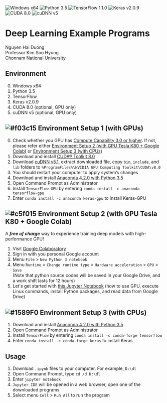 ![Windows x64](https://img.shields.io/badge/Windows-x64-green.svg)
![Python 3.5](https://img.shields.io/badge/Python-3.5-green.svg)
![TensorFlow 1.1.0](https://img.shields.io/badge/TensorFlow-1.1.0-green.svg)
![Keras v2.0.9](https://img.shields.io/badge/Keras-2.0.9-green.svg)
![CUDA 8.0](https://img.shields.io/badge/CUDA8.0-optional_GPU_only-green.svg)
![cuDNN v5](https://img.shields.io/badge/cuDNNv5-optional_GPU_only-green.svg)
# Deep Learning Example Programs
Nguyen Hai Duong  
Professor Kim Soo Hyung  
Chonnam National University  
    
## Environment
0. Windows x64
1. Python 3.5
2. TensorFlow
3. Keras v2.0.9
3. CUDA 8.0 (optional, GPU only)
4. cuDNN v5 (optional, GPU only)

## ![#f03c15](https://placehold.it/15/f03c15/000000?text=+) Environment Setup 1 (with GPUs)
0. Check whether you GPU has [Compute Capability 3.0 or higher](https://developer.nvidia.com/cuda-gpus). If not, please refer either [Environment Setup 2 (with GPU Tesla K80 + Google Colab)](https://github.com/nhduong/intro_deep#-environment-setup-2-with-gpu-tesla-k80--google-colab) or [Environment Setup 3 (with CPUs)](https://github.com/nhduong/intro_deep#-environment-setup-3-with-cpus)
1. Download and install [CUDA® Toolkit 8.0](https://developer.nvidia.com/cuda-downloads)
2. Download [cuDNN v5.1](https://developer.nvidia.com/cudnn), extract downloaded file, copy `bin`, `include`, and `lib` folders to `%ProgramFiles%\NVIDIA GPU Computing Toolkit\CUDA\v8.0`
3. You should restart your computer to apply system’s changes
4. Download and install [Anaconda 4.2.0 with Python 3.5](https://repo.continuum.io/archive/Anaconda3-4.2.0-Windows-x86_64.exe)
5. Open Command Prompt as Administrator
6. Install `TensorFlow-GPU` by entering `conda install -c anaconda tensorflow-gpu`
7. Enter `conda install -c anaconda keras-gpu` to install Keras-GPU

## ![#c5f015](https://placehold.it/15/c5f015/000000?text=+) Environment Setup 2 (with GPU Tesla K80 + Google Colab)
A **_free of charge_** way to experience training deep models with high-performance GPU!
1. Visit [Google Colaboratory](https://colab.research.google.com/notebooks/welcome.ipynb)
2. Sign in with you personal Google account
3. Menu `File` > `New Python 3 notebook`
4. Menu `Runtime` > `Change runtime type` > `Hardware acceleration` > `GPU` > `Save`  
(Note that python source codes will be saved in your Google Drive, and a work shift lasts for 12 hours)  
5. Let's get started with [this Jupyter Notebook](https://github.com/nhduong/intro_deep/blob/master/examples/colab_getting_started.ipynb) (how to use GPU, execute Linux commands, install Python packages, and read data from Google Drive)

## ![#1589F0](https://placehold.it/15/1589F0/000000?text=+) Environment Setup 3 (with CPUs)
1. Download and install [Anaconda 4.2.0 with Python 3.5](https://repo.continuum.io/archive/Anaconda3-4.2.0-Windows-x86_64.exe)
2. Open Command Prompt as Administrator
3. Install `TensorFlow` by entering `conda install -c conda-forge tensorflow`
4. Enter `conda install -c conda-forge keras` to install Keras

## Usage
1. Download `.ipynb` files to your computer. For example, `D:\dl`
2. Open Command Prompt, type `cd /d D:\dl`
3. Enter `jupyter notebook`
4. `Jupyter IDE` will be opened in a web browser, open one of the downloaded programs
5. Select menu `Cell` > `Run All` to run the program
